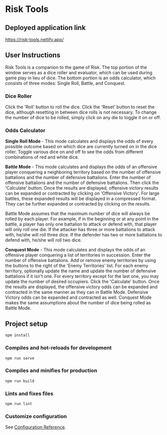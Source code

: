 # Risk Tools

## Deployed application link
https://risk-tools.netlify.app/

## User Instructions
Risk Tools is a companion to the game of Risk. The top portion of the window serves as a dice roller and evaluator, which can be used during game play in lieu of dice. The bottom portion is an odds calculator, which consists of three modes: Single Roll, Battle, and Conquest.

### Dice Roller
Click the 'Roll' button to roll the dice. Click the 'Reset' button to reset the dice, although resetting in between dice rolls is not necessary. To change the number of dice to be rolled, simply click on any die to toggle it on or off.

### Odds Calculator
**Single Roll Mode** - This mode calculates and displays the odds of every possible outcome based on which dice are currently turned on in the dice roller. Toggle various dice on and off to see the odds from different combinations of red and white dice. 

**Battle Mode** - This mode calculates and displays the odds of an offensive player conquering a neighboring territory based on the number of offensive battalions and the number of defensive battalions. Enter the number of offensive battalions and the number of defensive battalions. Then click the 'Calculate' button. Once the results are displayed, offensive victory results can be expanded or contracted by clicking on 'Offensive Victory'. For large battles, these expanded results will be displayed in a compressed format. They can be further expanded or contracted by clicking on the results.

Battle Mode assumes that the maximum number of dice will always be rolled by each player. For example, if in the beginning or at any point in the battle, a player has only one battalion to attack or defend with, that player will only roll one die. If the attacker has three or more battalions to attack with, he/she will roll three dice. If the defender has two or more battalions to defend with, he/she will roll two dice. 

**Conquest Mode** - This mode calculates and displays the odds of an offensive player conquering a list of territories in succession. Enter the number of offensive battalions. Add or remove enemy territories by using the buttons to the right of the 'Enemy Territories' list. For each enemy territory, optionally update the name and update the number of defensive battalions if it isn't one. For every territory except for the last one, you may update the number of desired occupiers. Click the 'Calculate' button. Once the results are displayed, the offensive victory odds can be expanded and contracted in the same manner as they can in Battle Mode. Defensive Victory odds can be expanded and contracted as well. Conquest Mode makes the same assumptions about the number of dice being rolled as Battle Mode.


## Project setup
```
npm install
```

### Compiles and hot-reloads for development
```
npm run serve
```

### Compiles and minifies for production
```
npm run build
```

### Lints and fixes files
```
npm run lint
```

### Customize configuration
See [Configuration Reference](https://cli.vuejs.org/config/).

